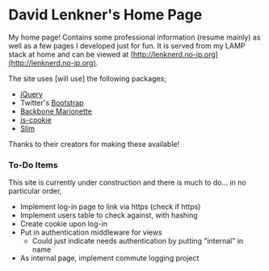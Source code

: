David Lenkner's Home Page
=========================

My home page!  Contains some professional information (resume mainly) as well as a few pages I developed just for fun.  It is served from my LAMP stack at home and can be viewed at [http://lenknerd.no-ip.org](http://lenknerd.no-ip.org).

The site uses [will use] the following packages;

* [jQuery](https://jquery.com/)
* Twitter's [Bootstrap](http://getbootstrap.com/)
* [Backbone Marionette](http://marionettejs.com/)
* [js-cookie](https://github.com/js-cookie/js-cookie)
* [Slim](http://www.slimframework.com/)

Thanks to their creators for making these available!

### To-Do Items

This site is currently under construction and there is much to do... in no particular order,

* Implement log-in page to link via https (check if https)
* Implement users table to check against, with hashing
* Create cookie upon log-in
* Put in authentication middleware for views
	* Could just indicate needs authentication by putting "internal" in name
* As internal page, implement commute logging project
